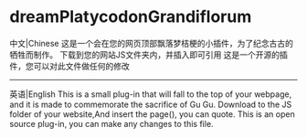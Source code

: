 # dreamPlatycodonGrandiflorum
中文|Chinese
这是一个会在您的网页顶部飘落梦桔梗的小插件，为了纪念古古的牺牲而制作。
下载到您的网站JS文件夹内，并插入<script src="js/dreamPlatycodonGrandiflorumV1.2.js"></script>即可引用
这是一个开源的插件，您可以对此文件做任何的修改
<br>
<hr>
英语|English
This is a small plug-in that will fall to the top of your webpage, and it is made to commemorate the sacrifice of Gu Gu.
Download to the JS folder of your website,And insert the page(<script src="js/dreamPlatycodonGrandiflorumV1.2.js"></script>), you can quote.
This is an open source plug-in, you can make any changes to this file.

